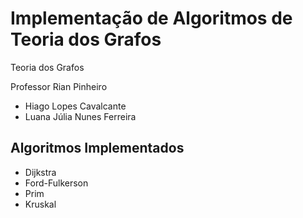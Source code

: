 # Implementação de Algoritmos de Teoria dos Grafos

Teoria dos Grafos

Professor Rian Pinheiro

* Hiago Lopes Cavalcante
* Luana Júlia Nunes Ferreira

## Algoritmos Implementados

* Dijkstra
* Ford-Fulkerson
* Prim
* Kruskal
